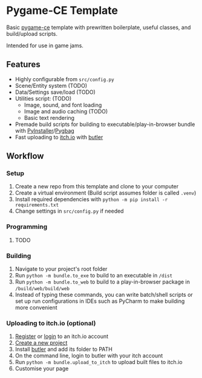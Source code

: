 # Pygame-CE Template

Basic [pygame-ce](https://pyga.me) template with prewritten boilerplate, useful classes, and build/upload scripts.

Intended for use in game jams.

## Features
- Highly configurable from `src/config.py`
- Scene/Entity system (TODO)
- Data/Settings save/load (TODO)
- Utilities script: (TODO)
  - Image, sound, and font loading
  - Image and audio caching (TODO) 
  - Basic text rendering
- Premade build scripts for building to executable/play-in-browser bundle 
with [PyInstaller](https://pyinstaller.org)/[Pygbag](https://pypi.org/project/pygbag)
- Fast uploading to [itch.io](https://itch.io) with [butler](https://itchio.itch.io/butler)

## Workflow
### Setup
1. Create a new repo from this template and clone to your computer
2. Create a virtual environment (Build script assumes folder is called `.venv`)
3. Install required dependencies with `python -m pip install -r requirements.txt`
4. Change settings in `src/config.py` if needed

### Programming
1. TODO

### Building
1. Navigate to your project's root folder
2. Run `python -m bundle.to_exe` to build to an executable in `/dist`
3. Run `python -m bundle.to_web` to build to a play-in-browser package in `/build/web/build/web`
4. Instead of typing these commands, you can write batch/shell scripts or set up run configurations in IDEs such as PyCharm to make building more convenient

### Uploading to itch.io (optional)
1. [Register](https://itch.io/register) or [login](https://itch.io/login) to an itch.io account
2. [Create a new project](https://itch.io/game/new)
3. Install [butler](https://itchio.itch.io/butler) and add its folder to PATH
4. On the command line, login to butler with your itch account
5. Run `python -m bundle.upload_to_itch` to upload built files to itch.io
6. Customise your page
